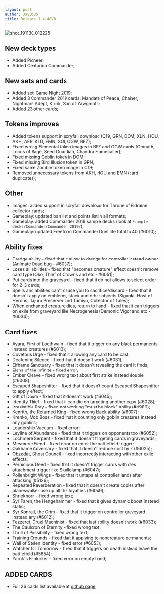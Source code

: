 ```yaml
---
layout: post
author: JayDi85
title: Release 1.4.40V0
---
```

![shot_191130_012225](https://user-images.githubusercontent.com/8344157/69890564-e96ea080-130f-11ea-9e70-1a5554c24569.png)

## New deck types
* Added Pioneer;
* Added Centurion Commander;

## New sets and cards
* Added set: Game Night 2019;
* Added 3 Commander 2019 cards: Mandate of Peace, Chainer, Nightmare Adept, K'rrik, Son of Yawgmoth;
* Added 23 other cards;

## Tokens improves
* Added tokens support in scryfall download (C19, GRN, DOM, XLN, HOU, AKH, AER, KLD, EMN, SOI, OGW, BFZ);
* Fixed wrong Elemental token images in BFZ and OGW cards (Omnath, Locus of Rage, Seed Guardian, Chandra Flamecaller);
* Fixed missing Goblin token in DOM;
* Fixed missing Bird Illusion token in GRN;
* Fixed same Zombie token image in C19;
* Removed unnecessary tokens from AKH, HOU and EMN (card duplicates);

## Other
* Images: added support in scryfall download for Throne of Eldraine collector cards;
* Gameplay: updated ban list and points list in all formats;
* Gameplay: added Commander 2019 sample decks (look at `/sample-decks/Commander/Commander 2019/`);
* Gameplay: updated Freeform Commander Duel life total to 40 (#6010);

## Ability fixes
* Dredge ability - fixed that it allow to dredge for controller instead owner (Animate Dead bug - #6037);
* Loses all abilities - fixed that "becomes creature" effect doesn't remove card type (Oko, Thief of Crowns and etc - #6051);
* Put cards into the graveyard - fixed that it do not allows to select order for 2-3 cards;
* Spells and abilities can't cause you to sacrifice/discard - fixed that it doesn't apply on emblems, stack and other objects (Sigarda, Host of Herons, Tajuru Preserver and Tamiyo, Collector of Tales);
* When enchanted creature dies, return to hand - fixed that it can triggers on exile from graveyard like Necrogenesis (Demonic Vigor and etc - #6034);

## Card fixes
* Ayara, First of Locthwain - fixed that it trigger on any black permanents instead creatures (#6013);
* Covetous Urge - fixed that it allowing any card to be cast;
* Deafening Silence - fixed that it doesn't work (#6031);
* Elfhame Sanctuary - fixed that it doesn't revealing the card it finds;
* Elsha of the Infinite - fixed error;
* Ember Cleave - fixed wrong text about first strike instead double (#6008);
* Escaped Shapeshifter - fixed that it doesn't count Escaped Shapeshifter to apply effect;
* Gift of Doom - fixed that it doesn't work (#6045);
* Identity Thief - fixed that it can die on targeting another copy (#6028);
* Irresistible Prey - fixed not working "must be block" ability (#4980);
* Kenrith, the Returned King - fixed wrong black ability (#6007);
* Krenko, Mob Boss - fixed that it counting only goblin creatures instead any goblins;
* Leadership Vacuum - fixed error;
* Leyline of Abundance - fixed that it triggers on opponents too (#6052);
* Lochmere Serpent - fixed that it doesn't targeting cards in graveyards;
* Mesmeric Fiend - fixed error on enter the battlefield trigger;
* Oakhame Adversary - fixed that it doesn't reduce cost by 2 (#6025);
* Obzedat, Ghost Council - fixed incorrectly interacting with other exile effects;
* Pernicious Deed - fixed that it doesn't trigger cards with dies attachment trigger like Skullclamp (#6047);
* Pollenbright Wings - fixed that it untaps all controller lands after attacking (#5126);
* Repeated Reverberation - fixed that it doesn't create copies after planeswalker use up all the loyalties (#6049);
* Shriekhorn - fixed wrong text;
* Syr Faren, the Hengehammer - fixed that it gives dynamic boost instead static;
* Syr Konrad, the Grim - fixed that it trigger on controller graveyard instead any (#6012);
* Tezzeret, Cruel Machinist - fixed that last ability doesn't work (#6033);
* The Cauldron of Eternity - fixed wrong text;
* Thrill of Possibility - fixed wrong text;
* Training Grounds - fixed that it applying to noncreature permanents;
* Wall of Stolen Identity - fixed error (#6053);
* Watcher for Tomorrow - fixed that it triggers on death instead leave the battlefield (#5854);
* Yarok's Fenlurker - fixed error on empty hand;

## ADDED CARDS
* Full 26 cards list available at [github page](https://github.com/magefree/mage/wiki/Release-1.4.40#release1440v0-2019-11-30)